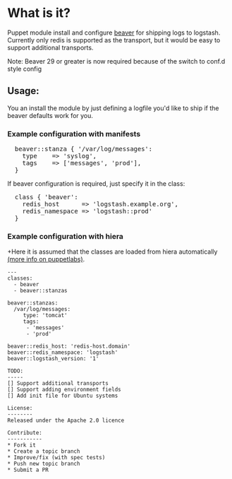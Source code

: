 What is it?
===========

Puppet module install and configure [beaver](https://github.com/josegonzalez/beaver) for shipping logs to logstash.
Currently only redis is supported as the transport, but it would be easy to
support additional transports.

Note: Beaver 29 or greater is now required because of the switch to conf.d style config

Usage:
------

You an install the module by just defining a logfile you'd like to ship if the
beaver defaults work for you.

### Example configuration with manifests
<pre>
  beaver::stanza { '/var/log/messages':
    type    => 'syslog',
    tags    => ['messages', 'prod'],
  }
</pre>

If beaver configuration is required, just specify it in the class:
<pre>
  class { 'beaver':
    redis_host      => 'logstash.example.org',
    redis_namespace => 'logstash::prod'
  }
</pre>

### Example configuration with hiera
+Here it is assumed that the classes are loaded from hiera automatically [(more info on puppetlabs)](https://docs.puppetlabs.com/hiera/1/puppet.html#assigning-classes-to-nodes-with-hiera-hierainclude).
```
---
classes:
  - beaver
  - beaver::stanzas
  
beaver::stanzas:
  /var/log/messages:
     type: 'tomcat'
     tags:
      - 'messages'
      - 'prod'

beaver::redis_host: 'redis-host.domain'
beaver::redis_namespace: 'logstash'
beaver::logstash_version: '1'

TODO:
-----
[] Support additional transports
[] Support adding environment fields
[] Add init file for Ubuntu systems

License:
--------
Released under the Apache 2.0 licence

Contribute:
-----------
* Fork it
* Create a topic branch
* Improve/fix (with spec tests)
* Push new topic branch
* Submit a PR

